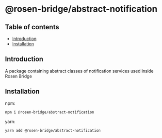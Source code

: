 # @rosen-bridge/abstract-notification

## Table of contents

- [Introduction](#introduction)
- [Installation](#installation)

## Introduction

A package containing abstract classes of notification services used inside Rosen Bridge

## Installation

npm:

```sh
npm i @rosen-bridge/abstract-notification
```

yarn:

```sh
yarn add @rosen-bridge/abstract-notification
```
